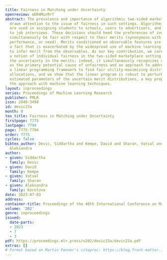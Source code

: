```yaml
---
title: Fairness in Matching under Uncertainty
openreview: oDR4MurRrT
abstract: The prevalence and importance of algorithmic two-sided marketplaces has
  drawn attention to the issue of fairness in such settings. Algorithmic decisions
  are used in assigning students to schools, users to advertisers, and applicants
  to job interviews. These decisions should heed the preferences of individuals, and
  simultaneously be fair with respect to their merits (synonymous with fit, future
  performance, or need). Merits conditioned on observable features are always <em>uncertain</em>,
  a fact that is exacerbated by the widespread use of machine learning algorithms
  to infer merit from the observables. As our key contribution, we carefully axiomatize
  a notion of individual fairness in the two-sided marketplace setting which respects
  the uncertainty in the merits; indeed, it simultaneously recognizes uncertainty
  as the primary potential cause of unfairness and an approach to address it. We design
  a linear programming framework to find fair utility-maximizing distributions over
  allocations, and we show that the linear program is robust to perturbations in the
  estimated parameters of the uncertain merit distributions, a key property in combining
  the approach with machine learning techniques.
layout: inproceedings
series: Proceedings of Machine Learning Research
publisher: PMLR
issn: 2640-3498
id: devic23a
month: 0
tex_title: Fairness in Matching under Uncertainty
firstpage: 7775
lastpage: 7794
page: 7775-7794
order: 7775
cycles: false
bibtex_author: Devic, Siddartha and Kempe, David and Sharan, Vatsal and Korolova,
  Aleksandra
author:
- given: Siddartha
  family: Devic
- given: David
  family: Kempe
- given: Vatsal
  family: Sharan
- given: Aleksandra
  family: Korolova
date: 2023-07-03
address: 
container-title: Proceedings of the 40th International Conference on Machine Learning
volume: '202'
genre: inproceedings
issued:
  date-parts:
  - 2023
  - 7
  - 3
pdf: https://proceedings.mlr.press/v202/devic23a/devic23a.pdf
extras: []
# Format based on Martin Fenner's citeproc: https://blog.front-matter.io/posts/citeproc-yaml-for-bibliographies/
---
```


